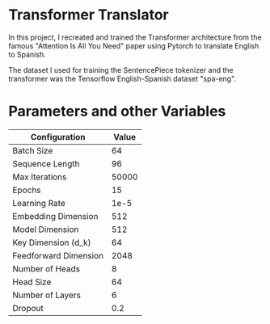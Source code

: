 # Transformer Translator

In this project, I recreated and trained the Transformer architecture from the famous "Attention Is All You Need" paper using Pytorch to translate English to Spanish. 

The dataset I used for training the SentencePiece tokenizer and the transformer was the Tensorflow English-Spanish dataset "spa-eng".

# Parameters and other Variables 
| Configuration       | Value     |
|---------------------|-----------|
| Batch Size          | 64        |
| Sequence Length     | 96        |
| Max Iterations      | 50000     |
| Epochs              | 15        |
| Learning Rate       | 1e-5      |
| Embedding Dimension | 512       |
| Model Dimension     | 512       |
| Key Dimension (d_k) | 64        |
| Feedforward Dimension| 2048      |
| Number of Heads     | 8         |
| Head Size           | 64        |
| Number of Layers    | 6         |
| Dropout             | 0.2       |


